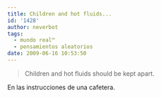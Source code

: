 ```yaml
---
title: Children and hot fluids...
id: '1428'
author: neverbot
tags:
  - mundo real™
  - pensamientos aleatorios
date: 2009-06-16 10:53:50
---
```


> Children and hot fluids should be kept apart.

En las instrucciones de una cafetera.